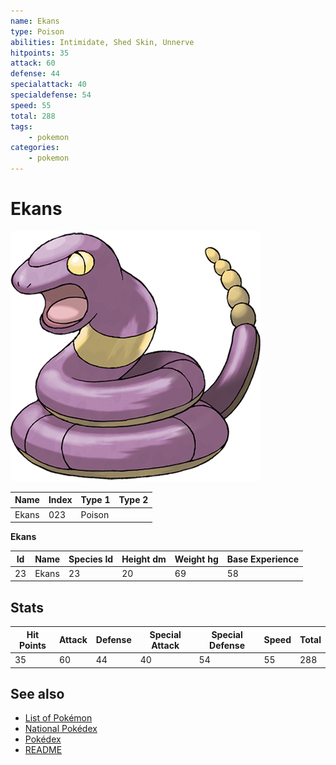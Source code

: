```yaml
---
name: Ekans
type: Poison
abilities: Intimidate, Shed Skin, Unnerve
hitpoints: 35
attack: 60
defense: 44
specialattack: 40
specialdefense: 54
speed: 55
total: 288
tags:
    - pokemon
categories:
    - pokemon
---
```


# Ekans


![Ekans](images/023.png)

| **Name** | **Index** | **Type 1** | **Type 2** |
|----|----|----|----|
| Ekans | 023 | Poison  |  |

**Ekans** 




| **Id** | **Name** | **Species Id** | **Height dm** | **Weight hg** | **Base Experience** |
|--------|----------|----------------|------------|------------|---------------------|
| 23 | Ekans | 23 | 20 | 69 | 58 |



## Stats

| **Hit Points** | **Attack** | **Defense** | **Special Attack** | **Special Defense** | **Speed** | **Total** |
|----------------|------------|-------------|--------------------|---------------------|-----------|-----------|
| 35 | 60 | 44 | 40 | 54 | 55 | 288 |

## See also

- [List of Pokémon](../pokemon.md)
- [National Pokédex](../national_pokedex.md)
- [Pokédex](../pokedex.md)
- [README](../README.md)
